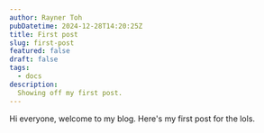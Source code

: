 ```yaml
---
author: Rayner Toh
pubDatetime: 2024-12-28T14:20:25Z
title: First post
slug: first-post
featured: false
draft: false
tags:
  - docs
description:
  Showing off my first post.
---
```


Hi everyone, welcome to my blog. Here's my first post for the lols.